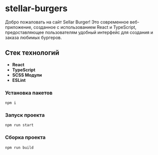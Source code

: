 # stellar-burgers

Добро пожаловать на сайт Sellar Burger! 
Это современное веб-приложение, созданное с использованием React и TypeScript,
предоставляющее пользователям удобный интерфейс для создания и заказа любимых бургеров.

## Стек технологий

- **React**
- **TypeScript**
- **SCSS Модули**
- **ESLint**

### Установка пакетов
`npm i`

### Запуск проекта
`npm run start`

### Сборка проекта
`npm run build`


